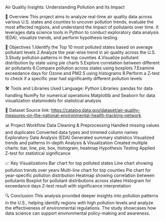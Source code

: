 Air Quality Insights: Understanding Pollution and Its Impact

📌 Overview
This project aims to analyze real-time air quality data across various U.S. states and counties to uncover pollution trends, evaluate the most affected regions, and understand the impact of pollutants over time. It leverages data science tools in Python to conduct exploratory data analysis (EDA), visualize trends, and perform hypothesis testing.

🎯 Objectives
1.Identify the Top 10 most polluted states based on average pollutant levels
2.Analyze the year-wise trend in air quality across the U.S.
3.Study pollution patterns in the top counties
4.Visualize pollutant distribution by state using pie charts
5.Explore correlation between different air pollutants
6.Compare pollution across states using boxplots
7.Examine exceedance days for Ozone and PM2.5 using histograms
8.Perform a Z-test to check if a specific year had significantly different pollution levels

🛠️ Tools and Libraries Used
Language: Python
Libraries:
pandas for data handling
NumPy for numerical operations
Matplotlib and Seaborn for data visualization
statsmodels for statistical analysis

📂 Dataset Source link:
https://catalog.data.gov/dataset/air-quality-measures-on-the-national-environmental-health-tracking-network

📊 Project Workflow
Data Cleaning & Preprocessing
Handled missing values and duplicates
Converted data types and trimmed column names
Exploratory Data Analysis (EDA)
Generated summary statistics
Visualized trends and patterns
In-depth Analysis & Visualization
Created multiple charts: bar, line, pie, box, histogram, heatmap
Hypothesis Testing
Applied Z-test for statistical significance

📈 Key Visualizations
Bar chart for top polluted states
Line chart showing pollution trends over years
Multi-line chart for top counties
Pie chart for year-specific pollution distribution
Heatmap showing correlation between pollutants
Boxplot for pollutant distributions across states
Histogram for exceedance days
Z-test result with significance interpretation

🔍 Conclusion
This analysis provided deeper insights into pollution patterns in the U.S., helping identify regions with high pollution levels and analyze the effectiveness of environmental regulations. The study showcases how data science can support environmental policy-making and awareness.
